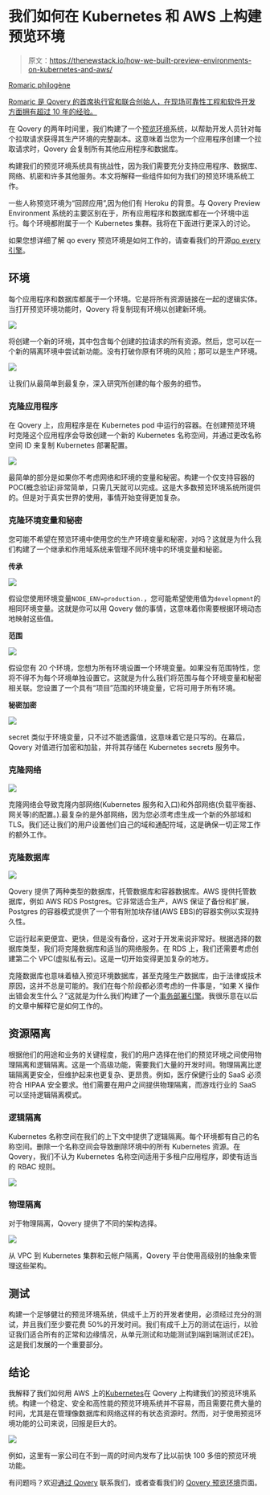 # 我们如何在 Kubernetes 和 AWS 上构建预览环境

> 原文：<https://thenewstack.io/how-we-built-preview-environments-on-kubernetes-and-aws/>

[](https://twitter.com/rophilogene)

[Romaric philogène](https://twitter.com/rophilogene)

[Romaric 是 Qovery 的首席执行官和联合创始人，在现场可靠性工程和软件开发方面拥有超过 10 年的经验。](https://twitter.com/rophilogene)

[](https://twitter.com/rophilogene)[](https://twitter.com/rophilogene)

在 Qovery 的两年时间里，我们构建了一个[预览环境](https://www.qovery.com/preview-environments)系统，以帮助开发人员针对每个拉取请求获得其生产环境的完整副本。这意味着当您为一个应用程序创建一个拉取请求时，Qovery 会复制所有其他应用程序和数据库。

构建我们的预览环境系统具有挑战性，因为我们需要充分支持应用程序、数据库、网络、机密和许多其他服务。本文将解释一些组件如何为我们的预览环境系统工作。

一些人称预览环境为“回顾应用”,因为他们有 Heroku 的背景。与 Qovery Preview Environment 系统的主要区别在于，所有应用程序和数据库都在一个环境中运行。每个环境都附属于一个 Kubernetes 集群。我将在下面进行更深入的讨论。

如果您想详细了解 qo every 预览环境是如何工作的，请查看我们的开源[qo every 引擎](https://github.com/Qovery/engine)。

## 环境

每个应用程序和数据库都属于一个环境。它是将所有资源链接在一起的逻辑实体。当打开预览环境功能时，Qovery 将复制现有环境以创建新环境。

![](img/4012ba2b6a4cf24340763e4b086723ae.png)

将创建一个新的环境，其中包含每个创建的拉请求的所有资源。然后，您可以在一个新的隔离环境中尝试新功能。没有打破你原有环境的风险；那可以是生产环境。

![](img/7d9fac57bcc29871523ecfb3e95ef47b.png)

让我们从最简单到最复杂，深入研究所创建的每个服务的细节。

### 克隆应用程序

在 Qovery 上，应用程序是在 Kubernetes pod 中运行的容器。在创建预览环境时克隆这个应用程序会导致创建一个新的 Kubernetes 名称空间，并通过更改名称空间 ID 来复制 Kubernetes 部署配置。

![](img/e2de0d3b702247280a02cdafc8034984.png)

最简单的部分是如果你不考虑网络和环境的变量和秘密。构建一个仅支持容器的 POC(概念验证)非常简单，只需几天就可以完成。这是大多数预览环境系统所提供的。但是对于真实世界的使用，事情开始变得更加复杂。

### 克隆环境变量和秘密

您可能不希望在预览环境中使用您的生产环境变量和秘密，对吗？这就是为什么我们构建了一个继承和作用域系统来管理不同环境中的环境变量和秘密。

**传承**

![](img/b9e64e5be5a0a548d5f22e19ec839a9d.png)

假设您使用环境变量`NODE_ENV=production.`，您可能希望使用值为`development`的相同环境变量。这就是你可以用 Qovery 做的事情，这意味着你需要根据环境动态地映射这些值。

**范围**

![](img/84b4a14cf34f3c7d4dcdbd50100a456c.png)

假设您有 20 个环境，您想为所有环境设置一个环境变量。如果没有范围特性，您将不得不为每个环境单独设置它。这就是为什么我们将范围与每个环境变量和秘密相关联。您设置了一个具有“项目”范围的环境变量，它将可用于所有环境。

**秘密加密**

![](img/78aff3b22c64d4152b9c621cb1a08628.png)

secret 类似于环境变量，只不过不能透露值，这意味着它是只写的。在幕后，Qovery 对值进行加密和加盐，并将其存储在 Kubernetes secrets 服务中。

### 克隆网络

![](img/cebe0031a1d97a44a90346429cdb5926.png)

克隆网络会导致克隆内部网络(Kubernetes 服务和入口)和外部网络(负载平衡器、网关等)的配置。).最复杂的是外部网络，因为您必须考虑生成一个新的外部域和 TLS。我们还让我们的用户设置他们自己的域和通配符域，这是确保一切正常工作的额外工作。

### 克隆数据库

![](img/8f1ef7b827d1335c304cfceba621f80a.png)

Qovery 提供了两种类型的数据库，托管数据库和容器数据库。AWS 提供托管数据库，例如 AWS RDS Postgres。它非常适合生产，AWS 保证了备份和扩展，Postgres 的容器模式提供了一个带有附加块存储(AWS EBS)的容器实例以实现持久性。

它运行起来更便宜、更快，但是没有备份，这对于开发来说非常好。根据选择的数据库类型，我们将克隆数据库和适当的网络服务。在 RDS 上，我们还需要考虑创建第二个 VPC(虚拟私有云)。这是一切开始变得更加复杂的地方。

克隆数据库也意味着植入预览环境数据库，甚至克隆生产数据库，由于法律或技术原因，这并不总是可能的。我们在每个阶段都必须考虑的一件事是，“如果 X 操作出错会发生什么？”这就是为什么我们构建了一个[事务部署引擎](https://github.com/Qovery/engine)。我很乐意在以后的文章中解释它是如何工作的。

## 资源隔离

根据他们的用途和业务的关键程度，我们的用户选择在他们的预览环境之间使用物理隔离和逻辑隔离。这是一个高级功能，需要我们大量的开发时间。物理隔离比逻辑隔离更安全，但维护起来也更复杂、更昂贵。例如，医疗保健行业的 SaaS 必须符合 HIPAA 安全要求。他们需要在用户之间提供物理隔离，而游戏行业的 SaaS 可以坚持逻辑隔离模式。

### 逻辑隔离

Kubernetes 名称空间在我们的上下文中提供了逻辑隔离。每个环境都有自己的名称空间。删除一个名称空间会导致删除环境中的所有 Kubernetes 资源。在 Qovery，我们不认为 Kubernetes 名称空间适用于多租户应用程序，即使有适当的 RBAC 规则。

![](img/782fd579400b9d8b29818ba2e3a8715b.png)

### 物理隔离

对于物理隔离，Qovery 提供了不同的架构选择。

![](img/fbf516d51efa4d72b38462b49469f2b3.png)

从 VPC 到 Kubernetes 集群和云帐户隔离，Qovery 平台使用高级别的抽象来管理这些架构。

## 测试

构建一个足够健壮的预览环境系统，供成千上万的开发者使用，必须经过充分的测试，并且我们至少要花费 50%的开发时间。我们有成千上万的测试在运行，以验证我们适合所有的正常和边缘情况，从单元测试和功能测试到端到端测试(E2E)。这是我们发展的一个重要部分。

## 结论

我解释了我们如何用 AWS 上的[Kubernetes](https://thenewstack.io/7-tips-for-cutting-down-your-aws-kubernetes-bill/)在 Qovery 上构建我们的预览环境系统。构建一个稳定、安全和高性能的预览环境系统并不容易，而且需要花费大量的时间，尤其是在管理像数据库和网络这样的有状态资源时。然而，对于使用预览环境功能的公司来说，回报是巨大的。

![](img/a388c597a34872d31f152da7581d7949.png)

例如，这里有一家公司在不到一周的时间内发布了比以前快 100 多倍的预览环境功能。

有问题吗？欢迎[通过 Qovery](https://www.qovery.com/) 联系我们，或者查看我们的 [Qovery 预览环境](https://www.qovery.com/preview-environments)页面。

<svg xmlns:xlink="http://www.w3.org/1999/xlink" viewBox="0 0 68 31" version="1.1"><title>Group</title> <desc>Created with Sketch.</desc></svg>
